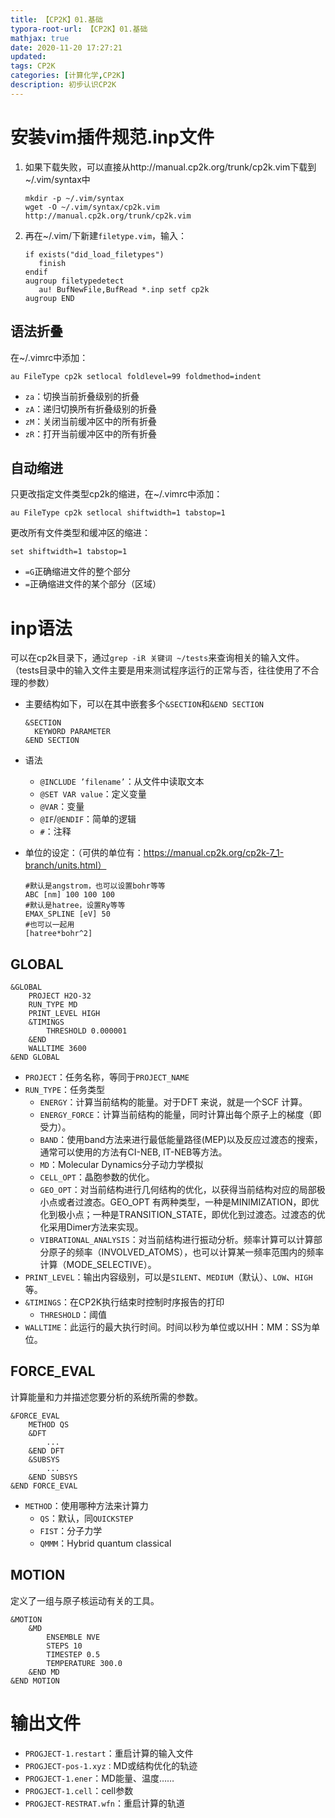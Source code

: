```yaml
---
title: 【CP2K】01.基础
typora-root-url: 【CP2K】01.基础
mathjax: true
date: 2020-11-20 17:27:21
updated:
tags: CP2K
categories: [计算化学,CP2K]
description: 初步认识CP2K
---
```


# 安装vim插件规范.inp文件

1. 如果下载失败，可以直接从http://manual.cp2k.org/trunk/cp2k.vim下载到 ~/.vim/syntax中

   ```
   mkdir -p ~/.vim/syntax
   wget -O ~/.vim/syntax/cp2k.vim http://manual.cp2k.org/trunk/cp2k.vim
   ```

2. 再在~/.vim/下新建`filetype.vim`，输入：

   ```
   if exists("did_load_filetypes")
      finish
   endif
   augroup filetypedetect
      au! BufNewFile,BufRead *.inp setf cp2k
   augroup END
   ```

## 语法折叠

在~/.vimrc中添加：

```
au FileType cp2k setlocal foldlevel=99 foldmethod=indent
```

- `za`：切换当前折叠级别的折叠
- `zA`：递归切换所有折叠级别的折叠
- `zM`：关闭当前缓冲区中的所有折叠
- `zR`：打开当前缓冲区中的所有折叠

## 自动缩进

只更改指定文件类型cp2k的缩进，在~/.vimrc中添加：

```
au FileType cp2k setlocal shiftwidth=1 tabstop=1
```

更改所有文件类型和缓冲区的缩进：

```
set shiftwidth=1 tabstop=1
```

- `=G`正确缩进文件的整个部分
- `=`正确缩进文件的某个部分（区域）

# inp语法

可以在cp2k目录下，通过`grep -iR 关键词 ~/tests`来查询相关的输入文件。（tests目录中的输入文件主要是用来测试程序运行的正常与否，往往使用了不合理的参数）

- 主要结构如下，可以在其中嵌套多个`&SECTION`和`&END SECTION`

  ```
  &SECTION
  	KEYWORD PARAMETER
  &END SECTION
  ```

- 语法

  - `@INCLUDE ’filename’`：从文件中读取文本
  - `@SET VAR value`：定义变量
  - `@VAR`：变量
  - `@IF`/`@ENDIF`：简单的逻辑
  - `#`：注释

- 单位的设定：（可供的单位有：https://manual.cp2k.org/cp2k-7_1-branch/units.html）

  ```
  #默认是angstrom，也可以设置bohr等等
  ABC [nm] 100 100 100
  #默认是hatree，设置Ry等等
  EMAX_SPLINE [eV] 50
  #也可以一起用
  [hatree*bohr^2]
  ```

## GLOBAL

```
&GLOBAL
	PROJECT H2O-32
	RUN_TYPE MD
	PRINT_LEVEL HIGH
	&TIMINGS
		THRESHOLD 0.000001
	&END
	WALLTIME 3600
&END GLOBAL
```

- `PROJECT`：任务名称，等同于`PROJECT_NAME`
- `RUN_TYPE`：任务类型
  - `ENERGY`：计算当前结构的能量。对于DFT 来说，就是一个SCF 计算。
  - `ENERGY_FORCE`：计算当前结构的能量，同时计算出每个原子上的梯度（即受力）。
  - `BAND`：使用band方法来进行最低能量路径(MEP)以及反应过渡态的搜索，通常可以使用的方法有CI-NEB, IT-NEB等方法。
  - `MD`：Molecular Dynamics分子动力学模拟
  - `CELL_OPT`：晶胞参数的优化。
  - `GEO_OPT`：对当前结构进行几何结构的优化，以获得当前结构对应的局部极小点或者过渡态。GEO_OPT 有两种类型，一种是MINIMIZATION，即优化到极小点；一种是TRANSITION_STATE，即优化到过渡态。过渡态的优化采用Dimer方法来实现。
  - `VIBRATIONAL_ANALYSIS`：对当前结构进行振动分析。频率计算可以计算部分原子的频率（INVOLVED_ATOMS），也可以计算某一频率范围内的频率计算（MODE_SELECTIVE）。
- `PRINT_LEVEL`：输出内容级别，可以是`SILENT`、`MEDIUM`（默认）、`LOW`、`HIGH`等。
- `&TIMINGS`：在CP2K执行结束时控制时序报告的打印
  - `THRESHOLD`：阈值
- `WALLTIME`：此运行的最大执行时间。时间以秒为单位或以HH：MM：SS为单位。

## FORCE_EVAL

计算能量和力并描述您要分析的系统所需的参数。

```
&FORCE_EVAL
	METHOD QS
	&DFT
		...
	&END DFT
	&SUBSYS
		...
	&END SUBSYS
&END FORCE_EVAL
```

- `METHOD`：使用哪种方法来计算力
  - `QS`：默认，同`QUICKSTEP`
  - `FIST`：分子力学
  - `QMMM`：Hybrid quantum classical

## MOTION

定义了一组与原子核运动有关的工具。

```
&MOTION
	&MD
		ENSEMBLE NVE
		STEPS 10
		TIMESTEP 0.5
		TEMPERATURE 300.0
	&END MD
&END MOTION
```



# 输出文件

- `PROGJECT-1.restart`：重启计算的输入文件
- `PROGJECT-pos-1.xyz：`MD或结构优化的轨迹
- `PROGJECT-1.ener`：MD能量、温度……
- `PROGJECT-1.cell`：cell参数
- `PROGJECT-RESTRAT.wfn`：重启计算的轨道
